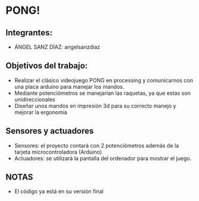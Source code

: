 ﻿# PONG!
## Integrantes:
* ÁNGEL SANZ DÍAZ: angelsanzdiaz

## Objetivos del trabajo: 
* Realizar el clásico videojuego PONG en processing y comunicarnos con una placa arduino para manejar los mandos. 
* Mediante potenciómetros se manejarían las raquetas, ya que estas son unidireccionales
* Diseñar unos mandos en impresión 3d para su correcto manejo y mejorar la ergonomía
## Sensores y actuadores 

* Sensores: el proyecto contará con 2 potenciómetros además de la tarjeta microcontroladora (Arduino)
* Actuadores: se utilizará la pantalla del ordenador para mostrar el juego.

## NOTAS
* El código ya está en su versión final
